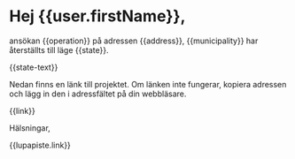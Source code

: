 # Hej {{user.firstName}},

ansökan {{operation}} på adressen {{address}}, {{municipality}} har
återställts till läge {{state}}.

{{state-text}}

Nedan finns en länk till projektet. Om länken inte fungerar, kopiera
adressen och lägg in den i adressfältet på din webbläsare.

{{link}}

Hälsningar, 

{{lupapiste.link}}
